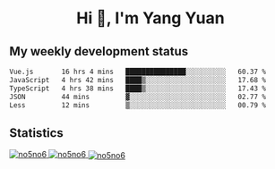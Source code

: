 <h1 align="center">Hi 👋, I'm Yang Yuan</h1>


## My weekly development status
<!--START_SECTION:waka-->

```txt
Vue.js       16 hrs 4 mins   ███████████████░░░░░░░░░░   60.37 %
JavaScript   4 hrs 42 mins   ████▒░░░░░░░░░░░░░░░░░░░░   17.68 %
TypeScript   4 hrs 38 mins   ████▒░░░░░░░░░░░░░░░░░░░░   17.43 %
JSON         44 mins         ▓░░░░░░░░░░░░░░░░░░░░░░░░   02.77 %
Less         12 mins         ▒░░░░░░░░░░░░░░░░░░░░░░░░   00.79 %
```

<!--END_SECTION:waka-->

## Statistics
<a href="https://github.com/anuraghazra/github-readme-stats">
  <img src="https://github-readme-stats.vercel.app/api/top-langs/?username=no5no6&theme=dracula" alt="no5no6">
</a>
<a href="https://github.com/anuraghazra/github-readme-stats">
  <img src="https://github-readme-stats.vercel.app/api?username=no5no6&show_icons=true&theme=dracula&line_height=40" alt="no5no6">
</a>
<a href="https://github.com/anuraghazra/github-readme-stats">
  <img align="center" src="https://github-readme-streak-stats.herokuapp.com/?user=no5no6&theme=dracula" alt="no5no6" />
</a>